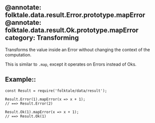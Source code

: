 @annotate: folktale.data.result.Error.prototype.mapError
@annotate: folktale.data.result.Ok.prototype.mapError
category: Transforming
---

Transforms the value inside an Error without changing the context of the
computation.

This is similar to `.map`, except it operates on Errors instead of Oks.


## Example::

    const Result = require('folktale/data/result');
    
    Result.Error(1).mapError(x => x + 1);
    // ==> Result.Error(2)
    
    Result.Ok(1).mapError(x => x + 1);
    // ==> Result.Ok(1)
